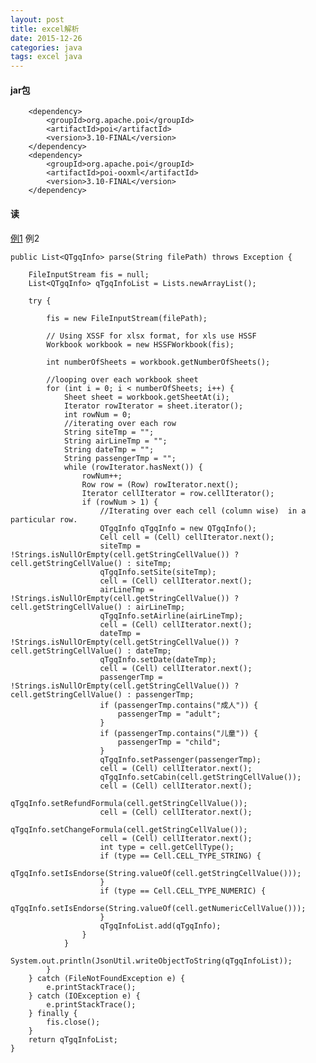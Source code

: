 ```yaml
---
layout: post
title: excel解析
date: 2015-12-26
categories: java
tags: excel java
---
```


#### jar包
        <dependency>
            <groupId>org.apache.poi</groupId>
            <artifactId>poi</artifactId>
            <version>3.10-FINAL</version>
        </dependency>
        <dependency>
            <groupId>org.apache.poi</groupId>
            <artifactId>poi-ooxml</artifactId>
            <version>3.10-FINAL</version>
        </dependency>

#### 读　
[例1](http://examples.javacodegeeks.com/core-java/writeread-excel-files-in-java-example)
例2

    public List<QTgqInfo> parse(String filePath) throws Exception {

        FileInputStream fis = null;
        List<QTgqInfo> qTgqInfoList = Lists.newArrayList();

        try {

            fis = new FileInputStream(filePath);

            // Using XSSF for xlsx format, for xls use HSSF
            Workbook workbook = new HSSFWorkbook(fis);

            int numberOfSheets = workbook.getNumberOfSheets();

            //looping over each workbook sheet
            for (int i = 0; i < numberOfSheets; i++) {
                Sheet sheet = workbook.getSheetAt(i);
                Iterator rowIterator = sheet.iterator();
                int rowNum = 0;
                //iterating over each row
                String siteTmp = "";
                String airLineTmp = "";
                String dateTmp = "";
                String passengerTmp = "";
                while (rowIterator.hasNext()) {
                    rowNum++;
                    Row row = (Row) rowIterator.next();
                    Iterator cellIterator = row.cellIterator();
                    if (rowNum > 1) {
                        //Iterating over each cell (column wise)  in a particular row.
                        QTgqInfo qTgqInfo = new QTgqInfo();
                        Cell cell = (Cell) cellIterator.next();
                        siteTmp = !Strings.isNullOrEmpty(cell.getStringCellValue()) ? cell.getStringCellValue() : siteTmp;
                        qTgqInfo.setSite(siteTmp);
                        cell = (Cell) cellIterator.next();
                        airLineTmp = !Strings.isNullOrEmpty(cell.getStringCellValue()) ? cell.getStringCellValue() : airLineTmp;
                        qTgqInfo.setAirline(airLineTmp);
                        cell = (Cell) cellIterator.next();
                        dateTmp = !Strings.isNullOrEmpty(cell.getStringCellValue()) ? cell.getStringCellValue() : dateTmp;
                        qTgqInfo.setDate(dateTmp);
                        cell = (Cell) cellIterator.next();
                        passengerTmp = !Strings.isNullOrEmpty(cell.getStringCellValue()) ? cell.getStringCellValue() : passengerTmp;
                        if (passengerTmp.contains("成人")) {
                            passengerTmp = "adult";
                        }
                        if (passengerTmp.contains("儿童")) {
                            passengerTmp = "child";
                        }
                        qTgqInfo.setPassenger(passengerTmp);
                        cell = (Cell) cellIterator.next();
                        qTgqInfo.setCabin(cell.getStringCellValue());
                        cell = (Cell) cellIterator.next();
                        qTgqInfo.setRefundFormula(cell.getStringCellValue());
                        cell = (Cell) cellIterator.next();
                        qTgqInfo.setChangeFormula(cell.getStringCellValue());
                        cell = (Cell) cellIterator.next();
                        int type = cell.getCellType();
                        if (type == Cell.CELL_TYPE_STRING) {
                            qTgqInfo.setIsEndorse(String.valueOf(cell.getStringCellValue()));
                        }
                        if (type == Cell.CELL_TYPE_NUMERIC) {
                            qTgqInfo.setIsEndorse(String.valueOf(cell.getNumericCellValue()));
                        }
                        qTgqInfoList.add(qTgqInfo);
                    }
                }
                System.out.println(JsonUtil.writeObjectToString(qTgqInfoList));
            }
        } catch (FileNotFoundException e) {
            e.printStackTrace();
        } catch (IOException e) {
            e.printStackTrace();
        } finally {
            fis.close();
        }
        return qTgqInfoList;
    }
